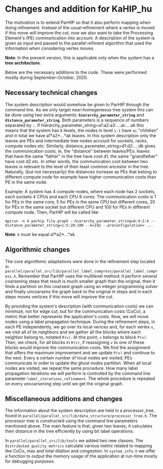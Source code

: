 # Changes and addition for KaHIP_hu

The motivation is to extend ParHIP so that it also perform mapping when doing refinement. Instead of the usual refinement where a vertex is moved if this move will improve the cut, now we also want to take the Processing Element's (PE) communication into account. A description of the system is given as input and passed to the parallel refiment algorithm that used the information when considering vertex moves. 

**Note**: In the present version, this is applicable only when the system has a **tree architecture**.

Below are the necessary additions to the code. These were performed mostly during September-October, 2020.

## Necessary technical changes

The system description would somehow be given to ParHIP through the command line. As we only target near-homegeneous tree system this can be done using two extra arguments: **`hierarchy_parameter_string`** 
and **`distance_parameter_string`**. Both parameters is a sequence of numbers separated by `:`. 
If hierarchy_parameter_string=a1:a2:a3:...:ai:...:ak this means that the system has k levels, the nodes in level `i-1` have `ai` "children" and in total we have a1\*a2\*...\*ak leaves. 
In this system description
only the leaves are PEs and intermediate tree nodes account for sockets, racks, compute nodes etc.
Similarly, distance_parameter_string=d1:d2:...:dk gives the communication costs, ie, the "distance"  between leaves/PEs: leaves that have the same "father" in the tree have cost d1, the same "grandfather" have cost d2 etc. In other words, the communication cost between two leaves is relevant to the level
of their least common ancestor in the tree. Naturally, (but not necessarily) the distances increase
as PEs that belong to different compute node for example have higher communication costs than PE
in the same node.

Example: A system has 4 compute nodes, where each node has 2 sockets, each sockets 4 CPUs and each CPU 6 cores. The communication costs is 1 for PEs in the same core, 5 for PEs in the same CPU but different cores, 20 for PEs in the same socket but different CPU and 100 for PEs in different compute node.
Then, ParHIP will be called like 

`mpirun -n 4 parhip file.graph --hierarchy_parameter_string=6:4:2:4 --distance_parameter_string=1:5:20:100 --k=192 --preconfiguration= ...`

**Note**: `k` must be equal a1\*a2\*...\*ak.

## Algorithmic changes

The core algorithmic adaptations were done in the refinement step located in `parallel/parallel_src/lib/parallel_label_compress/parallel_label_compress.h`. Remember that ParHIP uses the multilevel method:
it perform several coarsening steps that result is much smaller graph than the original, then it finds
a partition on this coarsest graph using an integer programming solver and finally uncoarsens the graph
back to the original in steps and in each steps moves vertices if this move will improve the cut.

By providing the system's description (with communication costs) we can minimize, not for edge cut, but for the communication costs (CoCo), a metric that better represents the application's costs. 
Now, we will move nodes using a label propagation technique.
During the refinement steps, in each PE independently, we go over its local verices and, for each vertex `v`,
we visit all of its neighbors and we 
gather all the blocks where each neighbor belong to, notated `R(v)`.
At this point, `v` belongs to block `P(v)`. Then, we check, for all blocks in `R(v)`, if reassigning
`v` to one of these blocks would improve the communication costs. We find the assignment that offers the maximum improvement and we update `P(v)` and continue to the next.
Every a certain number of local nodes are visited, PEs communicate in order to update the ghost nodes partition.
When all local nodes are visited, we repeat the same procedure. How many label propagation iterations
we will perform is controlled by the command line parameter `label_iterations_refinement`.
The whole procedure is repeated on every uncoarsening step until we get the original graph.

## Miscellaneous additions and changes

The information about the system description are held in a processor_tree, found in `parallel/parallel_src/lib/data_structure/processor_tree.h`. The processor tree is constructed 
using the command line parameters mentioned above. 
The main feature is that, given two leaves, it calculates their distance in the tree efficiently 
by using bit label operations.

In `parallel/parallel_src/lib/tools` we added two new classes. The `distributed_quality_metrics` 
calculate various metric related to mapping like CoCo, max and total dilation and congestion.
In `system_info.h` we offer a function to output the memory usage of the application at run-time 
mostly for debugging purposes.